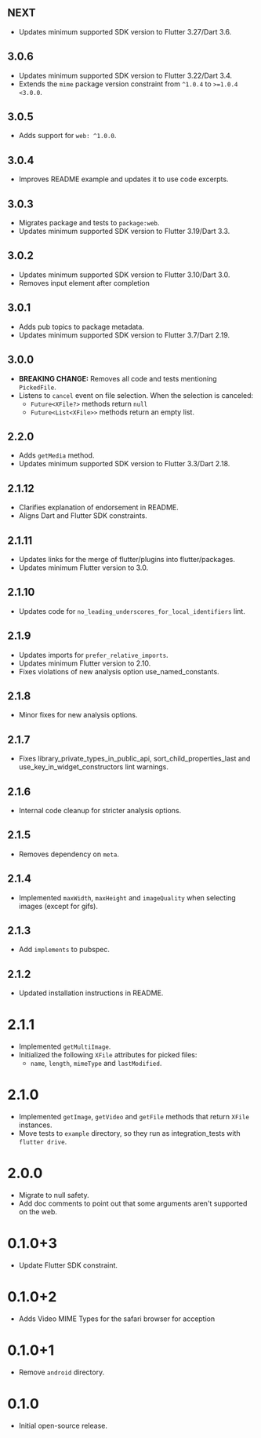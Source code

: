 ## NEXT

* Updates minimum supported SDK version to Flutter 3.27/Dart 3.6.

## 3.0.6

* Updates minimum supported SDK version to Flutter 3.22/Dart 3.4.
* Extends the `mime` package version constraint from `^1.0.4` to `>=1.0.4 <3.0.0`.

## 3.0.5

* Adds support for `web: ^1.0.0`.

## 3.0.4

* Improves README example and updates it to use code excerpts.

## 3.0.3

* Migrates package and tests to `package:web`.
* Updates minimum supported SDK version to Flutter 3.19/Dart 3.3.

## 3.0.2

* Updates minimum supported SDK version to Flutter 3.10/Dart 3.0.
* Removes input element after completion

## 3.0.1

* Adds pub topics to package metadata.
* Updates minimum supported SDK version to Flutter 3.7/Dart 2.19.

## 3.0.0

* **BREAKING CHANGE:** Removes all code and tests mentioning `PickedFile`.
* Listens to `cancel` event on file selection. When the selection is canceled:
  * `Future<XFile?>` methods return `null`
  * `Future<List<XFile>>` methods return an empty list.

## 2.2.0

* Adds `getMedia` method.
* Updates minimum supported SDK version to Flutter 3.3/Dart 2.18.

## 2.1.12

* Clarifies explanation of endorsement in README.
* Aligns Dart and Flutter SDK constraints.

## 2.1.11

* Updates links for the merge of flutter/plugins into flutter/packages.
* Updates minimum Flutter version to 3.0.

## 2.1.10

* Updates code for `no_leading_underscores_for_local_identifiers` lint.

## 2.1.9

* Updates imports for `prefer_relative_imports`.
* Updates minimum Flutter version to 2.10.
* Fixes violations of new analysis option use_named_constants.

## 2.1.8

* Minor fixes for new analysis options.

## 2.1.7

* Fixes library_private_types_in_public_api, sort_child_properties_last and use_key_in_widget_constructors
  lint warnings.

## 2.1.6

* Internal code cleanup for stricter analysis options.

## 2.1.5

* Removes dependency on `meta`.

## 2.1.4

* Implemented `maxWidth`, `maxHeight` and `imageQuality` when selecting images
  (except for gifs).

## 2.1.3

* Add `implements` to pubspec.

## 2.1.2

* Updated installation instructions in README.

# 2.1.1

* Implemented `getMultiImage`.
* Initialized the following `XFile` attributes for picked files:
  * `name`, `length`, `mimeType` and `lastModified`.

# 2.1.0

* Implemented `getImage`, `getVideo` and `getFile` methods that return `XFile` instances.
* Move tests to `example` directory, so they run as integration_tests with `flutter drive`.

# 2.0.0

* Migrate to null safety.
* Add doc comments to point out that some arguments aren't supported on the web.

# 0.1.0+3

* Update Flutter SDK constraint.

# 0.1.0+2

* Adds Video MIME Types for the safari browser for acception

# 0.1.0+1

* Remove `android` directory.

# 0.1.0

* Initial open-source release.
